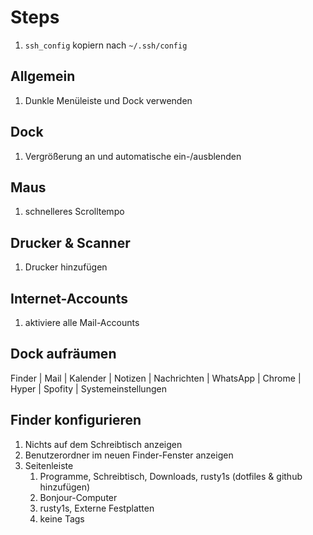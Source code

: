 # Steps

1. `ssh_config` kopiern nach `~/.ssh/config`

## Allgemein

1. Dunkle Menüleiste und Dock verwenden

## Dock

1. Vergrößerung an und automatische ein-/ausblenden

## Maus

1. schnelleres Scrolltempo

## Drucker & Scanner

1. Drucker hinzufügen

## Internet-Accounts

1. aktiviere alle Mail-Accounts

## Dock aufräumen

Finder | Mail | Kalender | Notizen | Nachrichten | WhatsApp | Chrome | Hyper | Spofity | Systemeinstellungen

## Finder konfigurieren

1. Nichts auf dem Schreibtisch anzeigen
1. Benutzerordner im neuen Finder-Fenster anzeigen
1. Seitenleiste
   1. Programme, Schreibtisch, Downloads, rusty1s (dotfiles & github hinzufügen)
   1. Bonjour-Computer
   1. rusty1s, Externe Festplatten
   1. keine Tags
